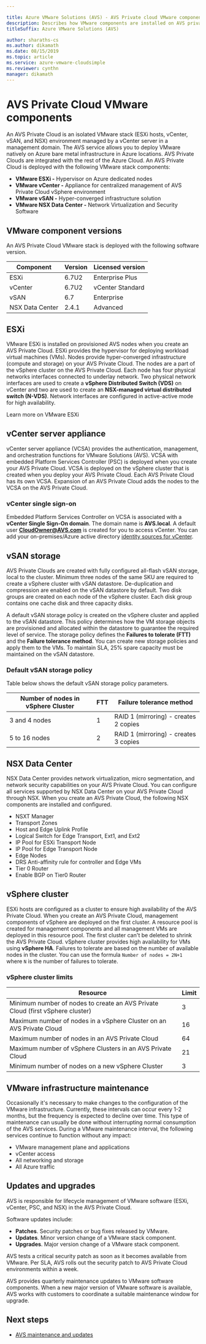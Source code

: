 ```yaml
---

title: Azure VMware Solutions (AVS) - AVS Private cloud VMware components 
description: Describes how VMware components are installed on AVS private cloud 
titleSuffix: Azure VMware Solutions (AVS)

author: sharaths-cs
ms.author: dikamath
ms.date: 08/15/2019
ms.topic: article
ms.service: azure-vmware-cloudsimple
ms.reviewer: cynthn
manager: dikamath 
---
```

# AVS Private Cloud VMware components

An AVS Private Cloud is an isolated VMware stack (ESXi hosts, vCenter, vSAN, and NSX) environment managed by a vCenter server in a management domain. The AVS service allows you to deploy VMware natively on Azure bare metal infrastructure in Azure locations. AVS Private Clouds are integrated with the rest of the Azure Cloud. An AVS Private Cloud is deployed with the following VMware stack components:

* **VMware ESXi -** Hypervisor on Azure dedicated nodes
* **VMware vCenter -** Appliance for centralized management of AVS Private Cloud vSphere environment
* **VMware vSAN -** Hyper-converged infrastructure solution
* **VMware NSX Data Center -** Network Virtualization and Security Software  

## VMware component versions

An AVS Private Cloud VMware stack is deployed with the following software version.

| Component | Version | Licensed version |
|-----------|---------|------------------|
| ESXi | 6.7U2 | Enterprise Plus |
| vCenter | 6.7U2 | vCenter Standard |
| vSAN | 6.7 | Enterprise |
| NSX Data Center | 2.4.1 | Advanced |

## ESXi

VMware ESXi is installed on provisioned AVS nodes when you create an AVS Private Cloud. ESXi provides the hypervisor for deploying workload virtual machines (VMs). Nodes provide hyper-converged infrastructure (compute and storage) on your AVS Private Cloud. The nodes are a part of the vSphere cluster on the AVS Private Cloud. Each node has four physical networks interfaces connected to underlay network. Two physical network interfaces are used to create a **vSphere Distributed Switch (VDS)** on vCenter and two are used to create an **NSX-managed virtual distributed switch (N-VDS)**. Network interfaces are configured in active-active mode for high availability.

Learn more on VMware ESXi

## vCenter server appliance

vCenter server appliance (VCSA) provides the authentication, management, and orchestration functions for VMware Solutions (AVS). VCSA with embedded Platform Services Controller (PSC) is deployed when you create your AVS Private Cloud. VCSA is deployed on the vSphere cluster that is created when you deploy your AVS Private Cloud. Each AVS Private Cloud has its own VCSA. Expansion of an AVS Private Cloud adds the nodes to the VCSA on the AVS Private Cloud.

### vCenter single sign-on

Embedded Platform Services Controller on VCSA is associated with a **vCenter Single Sign-On domain**. The domain name is **AVS.local**. A default user **CloudOwner@AVS.com** is created for you to access vCenter. You can add your on-premises/Azure active directory [identity sources for vCenter](set-vcenter-identity.md).

## vSAN storage

AVS Private Clouds are created with fully configured all-flash vSAN storage, local to the cluster. Minimum three nodes of the same SKU are required to create a vSphere cluster with vSAN datastore. De-duplication and compression are enabled on the vSAN datastore by default. Two disk groups are created on each node of the vSphere cluster. Each disk group contains one cache disk and three capacity disks.

A default vSAN storage policy is created on the vSphere cluster and applied to the vSAN datastore. This policy determines how the VM storage objects are provisioned and allocated within the datastore to guarantee the required level of service. The storage policy defines the **Failures to tolerate (FTT)** and the **Failure tolerance method**. You can create new storage policies and apply them to the VMs. To maintain SLA, 25% spare capacity must be maintained on the vSAN datastore. 

### Default vSAN storage policy

Table below shows the default vSAN storage policy parameters.

| Number of nodes in vSphere Cluster | FTT | Failure tolerance method |
|------------------------------------|-----|--------------------------|
| 3 and 4 nodes | 1 | RAID 1 (mirroring) - creates 2 copies |
| 5 to 16 nodes | 2 | RAID 1 (mirroring) - creates 3 copies |

## NSX Data Center

NSX Data Center provides network virtualization, micro segmentation, and network security capabilities on your AVS Private Cloud. You can configure all services supported by NSX Data Center on your AVS Private Cloud through NSX. When you create an AVS Private Cloud, the following NSX components are installed and configured.

* NSXT Manager
* Transport Zones
* Host and Edge Uplink Profile
* Logical Switch for Edge Transport, Ext1, and Ext2
* IP Pool for ESXi Transport Node
* IP Pool for Edge Transport Node
* Edge Nodes
* DRS Anti-affinity rule for controller and Edge VMs
* Tier 0 Router
* Enable BGP on Tier0 Router

## vSphere cluster

ESXi hosts are configured as a cluster to ensure high availability of the AVS Private Cloud. When you create an AVS Private Cloud, management components of vSphere are deployed on the first cluster. A resource pool is created for management components and all management VMs are deployed in this resource pool. The first cluster can't be deleted to shrink the AVS Private Cloud. vSphere cluster provides high availability for VMs using **vSphere HA**. Failures to tolerate are based on the number of available nodes in the cluster. You can use the formula ```Number of nodes = 2N+1``` where ```N``` is the number of failures to tolerate.

### vSphere cluster limits

| Resource | Limit |
|----------|-------|
| Minimum number of nodes to create an AVS Private Cloud (first vSphere cluster) | 3 |
| Maximum number of nodes in a vSphere Cluster on an AVS Private Cloud | 16 |
| Maximum number of nodes in an AVS Private Cloud | 64 |
| Maximum number of vSphere Clusters in an AVS Private Cloud | 21 |
| Minimum number of nodes on a new vSphere Cluster | 3 |

## VMware infrastructure maintenance

Occasionally it's necessary to make changes to the configuration of the VMware infrastructure. Currently, these intervals can occur every 1-2 months, but the frequency is expected to decline over time. This type of maintenance can usually be done without interrupting normal consumption of the AVS services. During a VMware maintenance interval, the following services continue to function without any impact:

* VMware management plane and applications
* vCenter access
* All networking and storage
* All Azure traffic

## Updates and upgrades

AVS is responsible for lifecycle management of VMware software (ESXi, vCenter, PSC, and NSX) in the AVS Private Cloud.

Software updates include:

* **Patches**. Security patches or bug fixes released by VMware.
* **Updates**. Minor version change of a VMware stack component.
* **Upgrades**. Major version change of a VMware stack component.

AVS tests a critical security patch as soon as it becomes available from VMware. Per SLA, AVS rolls out the security patch to AVS Private Cloud environments within a week.

AVS provides quarterly maintenance updates to VMware software components. When a new major version of VMware software is available, AVS works with customers to coordinate a suitable maintenance window for upgrade. 

## Next steps

* [AVS maintenance and updates](cloudsimple-maintenance-updates.md)

